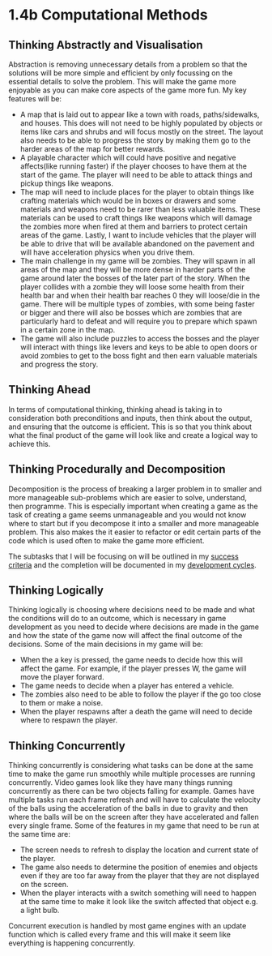 # 1.4b Computational Methods

## Thinking Abstractly and Visualisation

Abstraction is removing unnecessary details from a problem so that the solutions will be more simple and efficient by only focussing on the essential details to solve the problem.  This will make the game more enjoyable as you can make core aspects of the game more fun.  My key features will be:

* A map that is laid out to appear like a town with roads, paths/sidewalks, and houses.  This does will not need to be highly populated by objects or items like cars and shrubs and will focus mostly on the street.  The layout also needs to be able to progress the story by making them go to the harder areas of the map for better rewards.
* A playable character which will could have positive and negative affects(like running faster) if the player chooses to have them at the start of the game.  The player will need to be able to attack things and pickup things like weapons.
* The map will need to include places for the player to obtain things like crafting materials which would be in boxes or drawers and some materials and weapons need to be rarer than less valuable items.  These materials can be used to craft things like weapons which will damage the zombies more when fired at them and barriers to protect certain areas of the game.  Lastly, I want to include vehicles that the player will be able to drive that will be available abandoned on the pavement and will have acceleration physics when you drive them.
* The main challenge in my game will be zombies.  They will spawn in all areas of the map and they will be more dense in harder parts of the game around later the bosses of the later part of the story.  When the player collides with a zombie they will loose some health from their health bar and when their health bar reaches 0 they will loose/die in the game.  There will be multiple types of zombies, with some being faster or bigger and there will also be bosses which are zombies that are particularly hard to defeat and will require you to prepare which spawn in a certain zone in the map.
* The game will also include puzzles to access the bosses and the player will interact with things like levers and keys to be able to open doors or avoid zombies to get to the boss fight and then earn valuable materials and progress the story.

## Thinking Ahead

In terms of computational thinking, thinking ahead is taking in to consideration both preconditions and inputs, then think about the output, and ensuring that the outcome is efficient.  This is so that you think about what the final product of the game will look like and create a logical way to achieve this.



## Thinking Procedurally and Decomposition

Decomposition is the process of breaking a larger problem in to smaller and more manageable sub-problems which are easier to solve, understand, then programme.  This is especially important when creating a game as the task of creating a game seems unmanageable and you would not know where to start but if you decompose it into a smaller and more manageable problem.  This also makes the it easier to refactor or edit certain parts of the code which is used often to make the game more efficient.

The subtasks that I will be focusing on will be outlined in my [success criteria](1.5-success-criteria.md) and the completion will be documented in my [development cycles](broken-reference).

## Thinking Logically

Thinking logically is choosing where decisions need to be made and what the conditions will do to an outcome, which is necessary in game development as you need to decide where decisions are made in the game and how the state of the game now will affect the final outcome of the decisions.  Some of the main decisions in my game will be:

* When the a key is pressed, the game needs to decide how this will affect the game.  For example, if the player presses W, the game will move the player forward.
* The game needs to decide when a player has entered a vehicle.
* The zombies also need to be able to follow the player if the go too close to them or make a noise.
* When the player respawns after a death the game will need to decide where to respawn the player.

## Thinking Concurrently

Thinking concurrently is considering what tasks can be done at the same time to make the game run smoothly while multiple processes are running concurrently.  Video games look like they have many things running concurrently as there can be two objects falling for example.  Games have multiple tasks run each frame refresh and will have to calculate the velocity of the balls using the acceleration of the balls in due to gravity and then where the balls will be on the screen after they have accelerated and fallen every single frame.  Some of the features in my game that need to be run at the same time are:

* The screen needs to refresh to display the location and current state of the player.
* The game also needs to determine the position of enemies and objects even if they are too far away from the player that they are not displayed on the screen.
* When the player interacts with a switch something will need to happen at the same time to make it look like the switch affected that object e.g. a light bulb.

Concurrent execution is handled by most game engines with an update function which is called every frame and this will make it seem like everything is happening concurrently.
